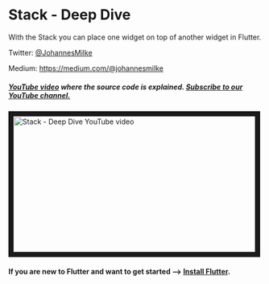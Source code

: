 # Stack - Deep Dive
With the Stack you can place one widget on top of another widget in Flutter.


Twitter: [@JohannesMilke](https://twitter.com/JohannesMilke "Twitter Johannes Milke")

Medium: https://medium.com/@johannesmilke

##### [YouTube video](https://www.youtube.com/watch?v=F12GIPdd32E "Youtube Johannes Milke") where the *source code* is explained. [Subscribe to our YouTube channel.](http://www.youtube.com/channel/UC0FD2apauvegCcsvqIBceLA?sub_confirmation=1 "YouTube Subscribe Johannes Milke")  
<a href="https://www.youtube.com/watch?v=F12GIPdd32E&feature=player_embedded
" target="_blank"><img src="http://img.youtube.com/vi/F12GIPdd32E/maxresdefault.jpg" 
alt="Stack - Deep Dive YouTube video" width="480" height="270" border="10" /></a>

#### If you are new to Flutter and want to get started --> [Install Flutter](https://flutter.io/docs/get-started/install "Install Flutter").